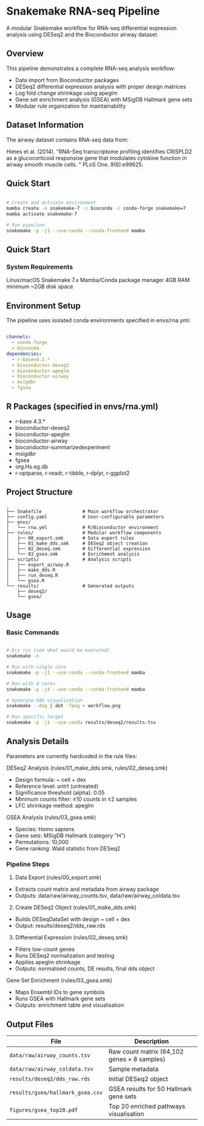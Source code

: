 # Snakemake RNA-seq Pipeline

A modular Snakemake workflow for RNA-seq differential expression analysis using DESeq2 and the Bioconductor airway dataset.

## Overview

This pipeline demonstrates a complete RNA-seq analysis workflow:
- Data import from Bioconductor packages
- DESeq2 differential expression analysis with proper design matrices
- Log fold change shrinkage using apeglm
- Gene set enrichment analysis (GSEA) with MSigDB Hallmark gene sets
- Modular rule organization for maintainability

## Dataset Information
The airway dataset contains RNA-seq data from:

Himes et al. (2014). "RNA-Seq transcriptome profiling identifies CRISPLD2 as a glucocorticoid responsive gene that modulates cytokine function in airway smooth muscle cells.
" PLoS One. 9(6):e99625.

## Quick Start

```bash

# Create and activate environment
mamba create -n snakemake-7 -c bioconda -c conda-forge snakemake=7
mamba activate snakemake-7

# Run pipeline
snakemake -p -j1 --use-conda --conda-frontend mamba

```
## Quick Start

### System Requirements

Linux/macOS
Snakemake 7.x
Mamba/Conda package manager
4GB RAM minimum
~2GB disk space


## Environment Setup

The pipeline uses isolated conda environments specified in envs/rna.yml:

```yaml

channels:
  - conda-forge
  - bioconda
dependencies:
  - r-base=4.3.*
  - bioconductor-deseq2
  - bioconductor-apeglm
  - bioconductor-airway
  - msigdbr
  - fgsea

```

## R Packages (specified in envs/rna.yml)

- r-base 4.3.*
- bioconductor-deseq2
- bioconductor-apeglm
- bioconductor-airway
- bioconductor-summarizedexperiment
- msigdbr
- fgsea
- org.Hs.eg.db
- r-optparse, r-readr, r-tibble, r-dplyr, r-ggplot2

## Project Structure

```
.
├── Snakefile               # Main workflow orchestrator
├── config.yaml             # User-configurable parameters
├── envs/
│   └── rna.yml             # R/Bioconductor environment
├── rules/                  # Modular workflow components
│   ├── 00_export.smk       # Data export rules
│   ├── 01_make_dds.smk     # DESeq2 object creation
│   ├── 02_deseq.smk        # Differential expression
│   └── 03_gsea.smk         # Enrichment analysis
├── scripts/                # Analysis scripts
│   ├── export_airway.R    
│   ├── make_dds.R         
│   ├── run_deseq.R        
│   └── gsea.R             
└── results/                # Generated outputs
    ├── deseq2/
    └── gsea/
```

## Usage

### Basic Commands

``` bash

# Dry run (see what would be executed)
snakemake -n

# Run with single core
snakemake -p -j1 --use-conda --conda-frontend mamba

# Run with 4 cores
snakemake -p -j4 --use-conda --conda-frontend mamba

# Generate DAG visualization
snakemake --dag | dot -Tpng > workflow.png

# Run specific target
snakemake -p -j1 --use-conda results/deseq2/results.tsv

```


## Analysis Details
Parameters are currently hardcoded in the rule files:

DESeq2 Analysis (rules/01_make_dds.smk, rules/02_deseq.smk)

- Design formula: ~ cell + dex
- Reference level: untrt (untreated)
- Significance threshold (alpha): 0.05
- Minimum counts filter: ≥10 counts in ≥2 samples
- LFC shrinkage method: apeglm

GSEA Analysis (rules/03_gsea.smk)

- Species: Homo sapiens
- Gene sets: MSigDB Hallmark (category "H")
- Permutations: 10,000
- Gene ranking: Wald statistic from DESeq2

### Pipeline Steps

1. Data Export (rules/00_export.smk)

- Extracts count matrix and metadata from airway package
- Outputs: data/raw/airway_counts.tsv, data/raw/airway_coldata.tsv


2. Create DESeq2 Object (rules/01_make_dds.smk)

- Builds DESeqDataSet with design ~ cell + dex
- Output: results/deseq2/dds_raw.rds


3. Differential Expression (rules/02_deseq.smk)

- Filters low-count genes
- Runs DESeq2 normalization and testing
- Applies apeglm shrinkage
- Outputs: normalised counts, DE results, final dds object


Gene Set Enrichment (rules/03_gsea.smk)

- Maps Ensembl IDs to gene symbols
- Runs GSEA with Hallmark gene sets
- Outputs: enrichment table and visualisation

## Output Files


| File | Description |
|------|-------------|
| `data/raw/airway_counts.tsv` | Raw count matrix (64,102 genes × 8 samples) |
| `data/raw/airway_coldata.tsv` | Sample metadata |
| `results/deseq2/dds_raw.rds` | Initial DESeq2 object |
| `results/gsea/hallmark_gsea.csv` | GSEA results for 50 Hallmark gene sets |
| `figures/gsea_top20.pdf` | Top 20 enriched pathways visualisation |













